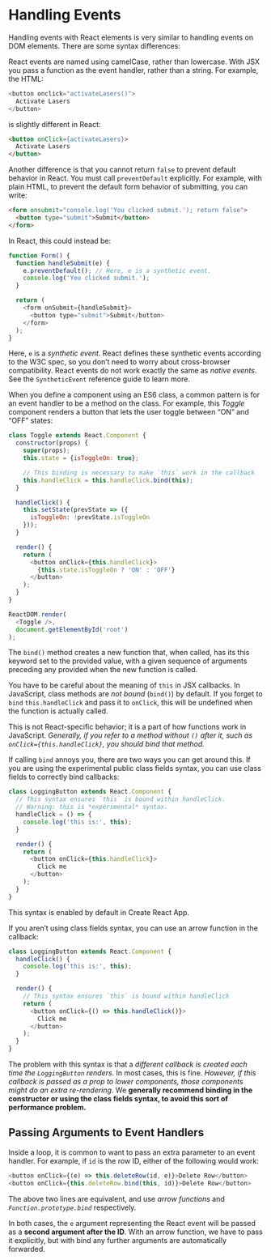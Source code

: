 # Handling Events
Handling events with React elements is very similar to handling events on DOM elements. There are some syntax differences:

React events are named using camelCase, rather than lowercase.
With JSX you pass a function as the event handler, rather than a string.
For example, the HTML:
```js
<button onclick="activateLasers()">
  Activate Lasers
</button>
```
is slightly different in React:

```html
<button onClick={activateLasers}>
  Activate Lasers
</button>
```

Another difference is that you cannot return `false` to prevent default behavior in React. You must call `preventDefault` explicitly. For example, with plain HTML, to prevent the default form behavior of submitting, you can write:
```html
<form onsubmit="console.log('You clicked submit.'); return false">
  <button type="submit">Submit</button>
</form>
```
In React, this could instead be:
```js
function Form() {
  function handleSubmit(e) {
    e.preventDefault(); // Here, e is a synthetic event. 
    console.log('You clicked submit.');
  }

  return (
    <form onSubmit={handleSubmit}>
      <button type="submit">Submit</button>
    </form>
  );
}
```
Here, `e` is a _synthetic event_. React defines these synthetic events according to the W3C spec, so you don’t need to worry about cross-browser compatibility. React events do not work exactly the same as _native events_. See the `SyntheticEvent` reference guide to learn more.

When you define a component using an ES6 class, a common pattern is for an event handler to be a method on the class. For example, this _Toggle_ component renders a button that lets the user toggle between “ON” and “OFF” states:
```js
class Toggle extends React.Component {
  constructor(props) {
    super(props);
    this.state = {isToggleOn: true};

    // This binding is necessary to make `this` work in the callback
    this.handleClick = this.handleClick.bind(this);
  }

  handleClick() {
    this.setState(prevState => ({
      isToggleOn: !prevState.isToggleOn
    }));
  }

  render() {
    return (
      <button onClick={this.handleClick}>
        {this.state.isToggleOn ? 'ON' : 'OFF'}
      </button>
    );
  }
}

ReactDOM.render(
  <Toggle />,
  document.getElementById('root')
);
```
The `bind()` method creates a new function that, when called, has its this keyword set to the provided value, with a given sequence of arguments preceding any provided when the new function is called.

You have to be careful about the meaning of `this` in JSX callbacks. In JavaScript, class methods are _not bound_ (`bind()`) by default. If you forget to `bind` `this.handleClick` and pass it to `onClick`, this will be undefined when the function is actually called.

This is not React-specific behavior; it is a part of how functions work in JavaScript. _Generally, if you refer to a method without `()` after it, such as `onClick={this.handleClick}`, you should bind that method._

If calling `bind` annoys you, there are two ways you can get around this. If you are using the experimental public class fields syntax, you can use class fields to correctly bind callbacks:
```js
class LoggingButton extends React.Component {
  // This syntax ensures `this` is bound within handleClick.
  // Warning: this is *experimental* syntax.
  handleClick = () => {
    console.log('this is:', this);
  }

  render() {
    return (
      <button onClick={this.handleClick}>
        Click me
      </button>
    );
  }
}
```
This syntax is enabled by default in Create React App.

If you aren’t using class fields syntax, you can use an arrow function in the callback:
```js
class LoggingButton extends React.Component {
  handleClick() {
    console.log('this is:', this);
  }

  render() {
    // This syntax ensures `this` is bound within handleClick
    return (
      <button onClick={() => this.handleClick()}>
        Click me
      </button>
    );
  }
}
```
The problem with this syntax is that a _different callback is created each time the `LoggingButton` renders_. In most cases, this is fine. _However, if this callback is passed as a prop to lower components, those components might do an extra re-rendering_. We __generally recommend binding in the constructor or using the class fields syntax, to avoid this sort of performance problem.__

## Passing Arguments to Event Handlers
Inside a loop, it is common to want to pass an extra parameter to an event handler. For example, if `id` is the row ID, either of the following would work:
```js
<button onClick={(e) => this.deleteRow(id, e)}>Delete Row</button>
<button onClick={this.deleteRow.bind(this, id)}>Delete Row</button>
```
The above two lines are equivalent, and use _arrow functions_ and _`Function.prototype.bind`_ respectively.

In both cases, the `e` argument representing the React event will be passed as a **second argument after the ID**. With an arrow function, we have to pass it explicitly, but with bind any further arguments are automatically forwarded.

